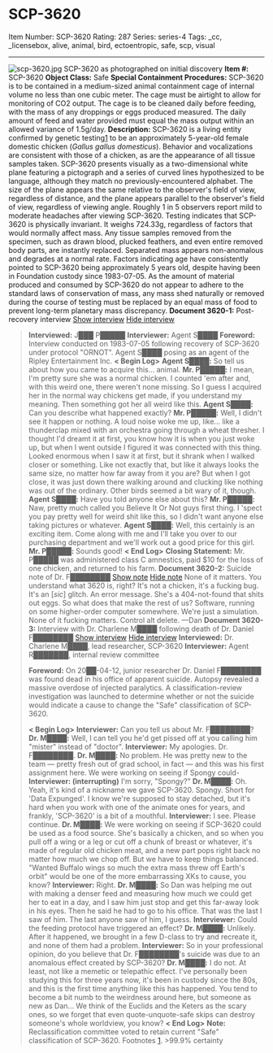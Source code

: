 # SCP-3620
Item Number: SCP-3620
Rating: 287
Series: series-4
Tags: _cc, _licensebox, alive, animal, bird, ectoentropic, safe, scp, visual

---

![scp-3620.jpg](https://scp-wiki.wdfiles.com/local--files/scp-3620/scp-3620.jpg)
SCP-3620 as photographed on initial discovery
**Item #:** SCP-3620
**Object Class:** Safe
**Special Containment Procedures:** SCP-3620 is to be contained in a medium-sized animal containment cage of internal volume no less than one cubic meter. The cage must be airtight to allow for monitoring of CO2 output.
The cage is to be cleaned daily before feeding, with the mass of any droppings or eggs produced measured. The daily amount of feed and water provided must equal the mass output within an allowed variance of 1.5g/day.
**Description:** SCP-3620 is a living entity confirmed by genetic testing[1](javascript:;) to be an approximately 5-year-old female domestic chicken (_Gallus gallus domesticus_). Behavior and vocalizations are consistent with those of a chicken, as are the appearance of all tissue samples taken.
SCP-3620 presents visually as a two-dimensional white plane featuring a pictograph and a series of curved lines hypothesized to be language, although they match no previously-encountered alphabet. The size of the plane appears the same relative to the observer's field of view, regardless of distance, and the plane appears parallel to the observer's field of view, regardless of viewing angle. Roughly 1 in 5 observers report mild to moderate headaches after viewing SCP-3620.
Testing indicates that SCP-3620 is physically invariant. It weighs 724.33g, regardless of factors that would normally affect mass. Any tissue samples removed from the specimen, such as drawn blood, plucked feathers, and even entire removed body parts, are instantly replaced. Separated mass appears non-anomalous and degrades at a normal rate. Factors indicating age have consistently pointed to SCP-3620 being approximately 5 years old, despite having been in Foundation custody since 1983-07-05.
As the amount of material produced and consumed by SCP-3620 do not appear to adhere to the standard laws of conservation of mass, any mass shed naturally or removed during the course of testing must be replaced by an equal mass of food to prevent long-term planetary mass discrepancy.
**Document 3620-1:** Post-recovery interview
[Show interview](javascript:;)
[Hide interview](javascript:;)
> **Interviewed:** J███ P█████
> **Interviewer:** Agent S████
> **Foreword:** Interview conducted on 1983-07-05 following recovery of SCP-3620 under protocol "ORNOT". Agent S████ posing as an agent of the Ripley Entertainment Inc.
> **< Begin Log>**
> **Agent S████:** So tell us about how you came to acquire this… animal.
> **Mr. P█████:** I mean, I'm pretty sure she was a normal chicken. I counted 'em after and, with this weird one, there weren't none missing. So I guess I acquired her in the normal way chickens get made, if you understand my meaning. Then something got her all weird like this.
> **Agent S████:** Can you describe what happened exactly?
> **Mr. P█████:** Well, I didn't see it happen or nothing. A loud noise woke me up, like… like a thunderclap mixed with an orchestra going through a wheat thresher. I thought I'd dreamt it at first, you know how it is when you just woke up, but when I went outside I figured it was connected with this thing. Looked enormous when I saw it at first, but it shrank when I walked closer or something. Like not exactly that, but like it always looks the same size, no matter how far away from it you are? But when I got close, it was just down there walking around and clucking like nothing was out of the ordinary. Other birds seemed a bit wary of it, though.
> **Agent S████:** Have you told anyone else about this?
> **Mr. P█████:** Naw, pretty much called you Believe It Or Not guys first thing. I 'spect you pay pretty well for weird shit like this, so I didn't want anyone else taking pictures or whatever.
> **Agent S████:** Well, this certainly is an exciting item. Come along with me and I'll take you over to our purchasing department and we'll work out a good price for this girl.
> **Mr. P█████:** Sounds good!
> **< End Log>**
> **Closing Statement:** Mr. P█████ was administered class C amnestics, paid $10 for the loss of one chicken, and returned to his farm.
**Document 3620-2:** Suicide note of Dr. F████████
[Show note](javascript:;)
[Hide note](javascript:;)
> None of it matters.
> You understand what 3620 is, right? It's not a chicken, it's a fucking bug. It's an [_sic_] glitch. An error message. She's a 404-not-found that shits out eggs.
> So what does that make the rest of us? Software, running on some higher-order computer somewhere. We're just a simulation. None of it fucking matters.
> Control alt delete.
> —Dan
**Document 3620-3:** Interview with Dr. Charlene M████ following death of Dr. Daniel F████████
[Show interview](javascript:;)
[Hide interview](javascript:;)
> **Interviewed:** Dr. Charlene M████, lead researcher, SCP-3620
> **Interviewer:** Agent R███████, internal review committee  
>    
>  **Foreword:** On 20██-04-12, junior researcher Dr. Daniel F████████ was found dead in his office of apparent suicide. Autopsy revealed a massive overdose of injected paralytics. A classification-review investigation was launched to determine whether or not the suicide would indicate a cause to change the "Safe" classification of SCP-3620.  
>    
>  **< Begin Log>**
> **Interviewer:** Can you tell us about Mr. F████████?
> **Dr. M████:** Well, I can tell you he'd get pissed off at you calling him "mister" instead of "doctor".
> **Interviewer:** My apologies. Dr. F████████.
> **Dr. M████:** No problem. He was pretty new to the team — pretty fresh out of grad school, in fact — and this was his first assignment here. We were working on seeing if Spongy could-
> **Interviewer: (interrupting)** I'm sorry, "Spongy?"
> **Dr. M████:** Oh. Yeah, it's kind of a nickname we gave SCP-3620. Spongy. Short for 'Data Expunged'. I know we're supposed to stay detached, but it's hard when you work with one of the animate ones for years, and frankly, 'SCP-3620' is a bit of a mouthful.
> **Interviewer:** I see. Please continue.
> **Dr. M████:** We were working on seeing if SCP-3620 could be used as a food source. She's basically a chicken, and so when you pull off a wing or a leg or cut off a chunk of breast or whatever, it's made of regular old chicken meat, and a new part pops right back no matter how much we chop off. But we have to keep things balanced. "Wanted Buffalo wings so much the extra mass threw off Earth's orbit" would be one of the more embarrassing XKs to cause, you know?
> **Interviewer:** Right.
> **Dr. M████:** So Dan was helping me out with making a denser feed and measuring how much we could get her to eat in a day, and I saw him just stop and get this far-away look in his eyes. Then he said he had to go to his office. That was the last I saw of him. The last anyone saw of him, I guess.
> **Interviewer:** Could the feeding protocol have triggered an effect?
> **Dr. M████:** Unlikely. After it happened, we brought in a few D-class to try and recreate it, and none of them had a problem.
> **Interviewer:** So in your professional opinion, do you believe that Dr. F████████'s suicide was due to an anomalous effect created by SCP-3620?
> **Dr. M████:** I do not. At least, not like a memetic or telepathic effect. I've personally been studying this for three years now, it's been in custody since the 80s, and this is the first time anything like this has happened. You tend to become a bit numb to the weirdness around here, but someone as new as Dan… We think of the Euclids and the Keters as the scary ones, so we forget that even quote-unquote-safe skips can destroy someone's whole worldview, you know?
> **< End Log>**
> **Note:** Reclassification committee voted to retain current "Safe" classification of SCP-3620.
Footnotes
[1](javascript:;). >99.9% certainty